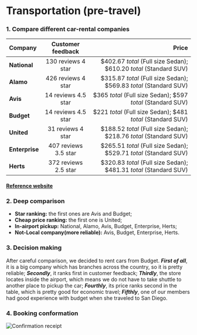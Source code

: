 # Transportation (pre-travel)

### 1. Compare different car-rental companies

| Company | Customer feedback | Price |
| :--- | :---: | ---: | 
| **National** | 130 reviews 4 star |  $402.67 _total_ (Full size Sedan); $610.20 _total_ (Standard SUV) |
| **Alamo** | 426 reviews 4 star | $315.87 _total_ (Full size Sedan); $569.83 _total_ (Standard SUV) |
| **Avis** | 14 reviews 4.5 star| $365 _total_ (Full size Sedan); $597 _total_ (Standard SUV) |
| **Budget** | 14 reviews 4.5 star | $221 _total_ (Full size Sedan); $481 _total_ (Standard SUV) |
| **United** | 31 reviews 4 star | $188.52 _total_ (Full size Sedan); $218.76 _total_ (Standard SUV) |
| **Enterprise** | 407 reviews 3.5 star | $265.51 _total_ (Full size Sedan); $529.71 _total_ (Standard SUV) |
| **Herts** | 372 reviews 2.5 star | $320.83 _total_ (Full size Sedan); $481.31 _total_ (Standard SUV) |

#### [Reference website](https://www.yelp.com/search?find_desc=airport+car+rental&find_loc=San+Diego%2C+CA)
### 2. Deep comparison
* **Star ranking:** the first ones are Avis and Budget;
* **Cheap price ranking:** the first one is United;
* **In-airport pickup:** National, Alamo, Avis, Budget, Enterprise, Herts;
* **Not-Local company(more reliable):** Avis, Budget, Enterprise, Herts.

### 3. Decision making

After careful comparison, we decided to rent cars from Budget. **_First of all_**, it is a big company which has branches across the country, so it is pretty reliable; **_Secondly_**, it ranks first in customer feedback; **_Thirdly_**, the store locates inside the airport, which means we do not have to take shuttle to another place to pickup the car; **_Fourthly_**, its price ranks second in the table, which is pretty good for economic travel; **_Fifthly_**, one of our members had good experience with budget when she traveled to San Diego.

### 4. Booking conformation
![Confirmation receipt]()

